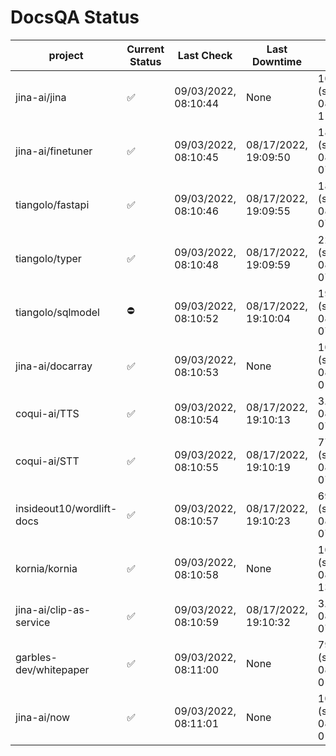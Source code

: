 # DocsQA Status

|         project         |Current Status|     Last Check     |   Last Downtime    |              % Uptime               |
|-------------------------|--------------|--------------------|--------------------|-------------------------------------|
|jina-ai/jina             |✅            |09/03/2022, 08:10:44|None                |100.000 (since 08/29/2022, 11:24:14) |
|jina-ai/finetuner        |✅            |09/03/2022, 08:10:45|08/17/2022, 19:09:50|1837.329 (since 08/15/2022, 07:09:42)|
|tiangolo/fastapi         |✅            |09/03/2022, 08:10:46|08/17/2022, 19:09:55|1836.436 (since 08/15/2022, 07:09:42)|
|tiangolo/typer           |✅            |09/03/2022, 08:10:48|08/17/2022, 19:09:59|2248.513 (since 08/15/2022, 07:09:42)|
|tiangolo/sqlmodel        |⛔️           |09/03/2022, 08:10:52|08/17/2022, 19:10:04|199.537 (since 08/15/2022, 07:09:42) |
|jina-ai/docarray         |✅            |09/03/2022, 08:10:53|None                |100.000 (since 08/24/2022, 01:39:12) |
|coqui-ai/TTS             |✅            |09/03/2022, 08:10:54|08/17/2022, 19:10:13|3.486 (since 08/15/2022, 07:09:42)   |
|coqui-ai/STT             |✅            |09/03/2022, 08:10:55|08/17/2022, 19:10:19|777.430 (since 08/15/2022, 07:09:42) |
|insideout10/wordlift-docs|✅            |09/03/2022, 08:10:57|08/17/2022, 19:10:23|693.495 (since 08/15/2022, 07:09:42) |
|kornia/kornia            |✅            |09/03/2022, 08:10:58|None                |100.000 (since 08/30/2022, 13:49:49) |
|jina-ai/clip-as-service  |✅            |09/03/2022, 08:10:59|08/17/2022, 19:10:32|3.808 (since 08/15/2022, 07:09:42)   |
|garbles-dev/whitepaper   |✅            |09/03/2022, 08:11:00|None                |79.381 (since 08/24/2022, 01:39:12)  |
|jina-ai/now              |✅            |09/03/2022, 08:11:01|None                |100.000 (since 08/24/2022, 01:39:12) |
